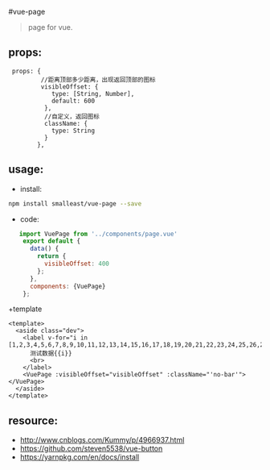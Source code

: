 #vue-page
> page for vue.

## props:

```
 props: {
         //距离顶部多少距离，出现返回顶部的图标
         visibleOffset: {
            type: [String, Number],
            default: 600
          },
          //自定义，返回图标
          className: {
            type: String
          }
        },
```

## usage:
+ install:
```bash
npm install smalleast/vue-page --save


```

+ code:
```javascript
   import VuePage from '../components/page.vue'
    export default {
      data() {
        return {
          visibleOffset: 400
        };
      },
      components: {VuePage}
    };

```

+template
```
<template>
  <aside class="dev">
    <label v-for="i in [1,2,3,4,5,6,7,8,9,10,11,12,13,14,15,16,17,18,19,20,21,22,23,24,25,26,27,28,29,30]">
      测试数据{{i}}
      <br>
    </label>
    <VuePage :visibleOffset="visibleOffset" :className="'no-bar'"></VuePage>
  </aside>
</template>
```

## resource:
+ http://www.cnblogs.com/Kummy/p/4966937.html
+ https://github.com/steven5538/vue-button
+ https://yarnpkg.com/en/docs/install
